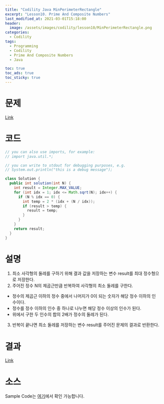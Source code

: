 ```yaml
---
title: "Codility Java MinPerimeterRectangle"
excerpt: "Lesson10. Prime And Composite Numbers"
last_modified_at: 2021-03-01T15:18:00
header:
  image: /assets/images/codility/lesson10/MinPerimeterRectangle.png
categories:
  - Codility
tags:
  - Programming
  - Codility
  - Prime And Composite Numbers
  - Java

toc: true
toc_ads: true
toc_sticky: true
---
```

# 문제
[Link](https://app.codility.com/programmers/lessons/10-prime_and_composite_numbers/min_perimeter_rectangle/)

# 코드
```java
// you can also use imports, for example:
// import java.util.*;

// you can write to stdout for debugging purposes, e.g.
// System.out.println("this is a debug message");

class Solution {
  public int solution(int N) {
    int result = Integer.MAX_VALUE;
    for (int idx = 1; idx <= Math.sqrt(N); idx++) {
      if (N % idx == 0) {
        int temp = 2 * (idx + (N / idx));
        if (result > temp) {
          result = temp;
        }
      }
    }
    return result;
  }
}
```

# 설명
1. 최소 사각형의 둘레를 구하기 위해 결과 값을 저장하는 변수 result를 최대 정수형으로 저장한다.
2. 주어진 정수 N의 제곱근만큼 반복하여 사각형의 최소 둘레를 구한다.
  - 정수의 제곱근 이하의 정수 중에서 나머지가 0이 되는 숫자가 해당 정수 이하의 인수이다.
  - 정수를 정수 이하의 인수 중 하나로 나누면 해당 정수 이상의 인수가 된다.
  - 위에서 구한 두 인수의 합의 2배가 정수의 둘레가 된다.
3. 반복이 끝나면 최소 둘레를 저장하는 변수 result를 주어진 문제의 결과로 반환한다.

# 결과
[Link](https://app.codility.com/demo/results/trainingQ26K5H-P53/)

# 소스
Sample Code는 [여기](https://github.com/GracefulSoul/codility/blob/master/src/main/java/lesson10/MinPerimeterRectangle.java)에서 확인 가능합니다.